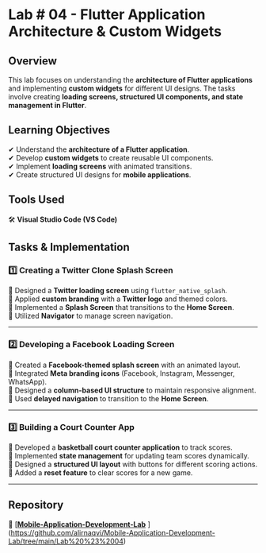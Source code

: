 # **Lab # 04 - Flutter Application Architecture & Custom Widgets**  

## **Overview**  
This lab focuses on understanding the **architecture of Flutter applications** and implementing **custom widgets** for different UI designs. The tasks involve creating **loading screens, structured UI components, and state management in Flutter**.  

## **Learning Objectives**  
✔ Understand the **architecture of a Flutter application**.  
✔ Develop **custom widgets** to create reusable UI components.  
✔ Implement **loading screens** with animated transitions.  
✔ Create structured UI designs for **mobile applications**.  

## **Tools Used**  
🛠 **Visual Studio Code (VS Code)**  

## **Tasks & Implementation**  

### **1️⃣ Creating a Twitter Clone Splash Screen**  
🔹 Designed a **Twitter loading screen** using `flutter_native_splash`.  
🔹 Applied **custom branding** with a **Twitter logo** and themed colors.  
🔹 Implemented a **Splash Screen** that transitions to the **Home Screen**.  
🔹 Utilized **Navigator** to manage screen navigation.  

---

### **2️⃣ Developing a Facebook Loading Screen**  
🔹 Created a **Facebook-themed splash screen** with an animated layout.  
🔹 Integrated **Meta branding icons** (Facebook, Instagram, Messenger, WhatsApp).  
🔹 Designed a **column-based UI structure** to maintain responsive alignment.  
🔹 Used **delayed navigation** to transition to the **Home Screen**.  

---

### **3️⃣ Building a Court Counter App**  
🔹 Developed a **basketball court counter application** to track scores.  
🔹 Implemented **state management** for updating team scores dynamically.  
🔹 Designed a **structured UI layout** with buttons for different scoring actions.  
🔹 Added a **reset feature** to clear scores for a new game.  

---

## **Repository**  
📂 [[**Mobile-Application-Development-Lab**](https://github.com/alirnaqvi/Mobile-Application-Development-Lab) ](https://github.com/alirnaqvi/Mobile-Application-Development-Lab/tree/main/Lab%20%23%2004) 
